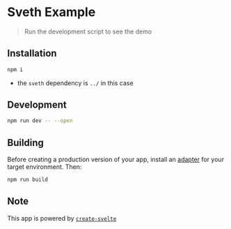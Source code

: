 # Sveth Example
> Run the development script to see the demo

## Installation
```bash
npm i
```
- the `sveth` dependency is `../` in this case

## Development
```bash
npm run dev -- --open
```

## Building
Before creating a production version of your app, install an [adapter](https://kit.svelte.dev/docs#adapters) for your target environment. Then:
```bash
npm run build
```
## Note 
This app is powered by [`create-svelte`](https://github.com/sveltejs/kit/tree/master/packages/create-svelte)
